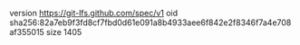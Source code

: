 version https://git-lfs.github.com/spec/v1
oid sha256:82a7eb9f3fd8cf7fbd0d61e091a8b4933aee6f842e2f8346f7a4e708af355015
size 1405
